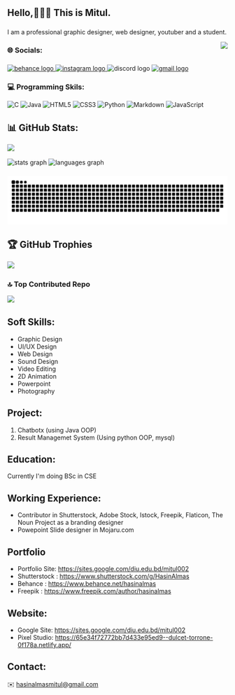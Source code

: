 <h2 align="left">Hello,🙋🏻‍♂️ This is Mitul.</h2>

###


I am a professional graphic designer, web designer, youtuber and a student.

<img align="right" height="150" src="https://www.learnixit.com/static/img/course-1.gif"  />


### 🌐 Socials:

###

<div align="left">
  <a href="https://www.behance.net/hasinalmas" target="_blank">
    <img src="https://img.shields.io/static/v1?message=Behance&logo=behance&label=&color=1769ff&logoColor=white&labelColor=&style=for-the-badge" height="35" alt="behance logo"  />
  </a>
  <a href="https://www.instagram.com/hasin_almas_mitul" target="_blank">
    <img src="https://img.shields.io/static/v1?message=Instagram&logo=instagram&label=&color=E4405F&logoColor=white&labelColor=&style=for-the-badge" height="35" alt="instagram logo"  />
  </a>

  <img src="https://img.shields.io/static/v1?message=Discord&logo=discord&label=&color=7289DA&logoColor=white&labelColor=&style=for-the-badge" height="35" alt="discord logo"  />
  <a href="hasinalmasmitul@gmail.com" target="_blank">
    <img src="https://img.shields.io/static/v1?message=Gmail&logo=gmail&label=&color=D14836&logoColor=white&labelColor=&style=for-the-badge" height="35" alt="gmail logo"  />
  </a>
</div>


### 💻 Programming Skils:

![C](https://img.shields.io/badge/c-%2300599C.svg?style=for-the-badge&logo=c&logoColor=white) ![Java](https://img.shields.io/badge/java-%23ED8B00.svg?style=for-the-badge&logo=openjdk&logoColor=white) ![HTML5](https://img.shields.io/badge/html5-%23E34F26.svg?style=for-the-badge&logo=html5&logoColor=white) ![CSS3](https://img.shields.io/badge/css3-%231572B6.svg?style=for-the-badge&logo=css3&logoColor=white) ![Python](https://img.shields.io/badge/python-3670A0?style=for-the-badge&logo=python&logoColor=ffdd54) ![Markdown](https://img.shields.io/badge/markdown-%23000000.svg?style=for-the-badge&logo=markdown&logoColor=white) ![JavaScript](https://img.shields.io/badge/javascript-%23323330.svg?style=for-the-badge&logo=javascript&logoColor=%23F7DF1E)
## 📊 GitHub Stats:
![](https://github-readme-streak-stats.herokuapp.com/?user=mitul002&theme=default&hide_border=false)<br/>

<div>
  <img src="https://github-readme-stats.vercel.app/api?username=mitul002&hide_title=false&hide_rank=false&show_icons=true&include_all_commits=true&count_private=true&disable_animations=false&theme=default&locale=en&hide_border=false" height="150" alt="stats graph"  />
  <img src="https://github-readme-stats.vercel.app/api/top-langs?username=mitul002&locale=en&hide_title=false&layout=compact&card_width=320&langs_count=5&theme=default&hide_border=false" height="150" alt="languages graph"  />
  </div>


###


<picture>
  <source
    media="(prefers-color-scheme: dark)"
    srcset="https://raw.githubusercontent.com/platane/snk/output/github-contribution-grid-snake-dark.svg"
  />
  <source
    media="(prefers-color-scheme: light)"
    srcset="https://raw.githubusercontent.com/platane/snk/output/github-contribution-grid-snake.svg"
  />
  <img
    alt="github contribution grid snake animation"
    src="https://raw.githubusercontent.com/platane/snk/output/github-contribution-grid-snake.svg"
  />
</picture>


## 🏆 GitHub Trophies
![](https://github-profile-trophy.vercel.app/?username=mitul002&theme=default&no-frame=false&no-bg=true&margin-w=4)

### 🔝 Top Contributed Repo
![](https://github-contributor-stats.vercel.app/api?username=mitul002&limit=5&theme=default&combine_all_yearly_contributions=true)





## Soft Skills:
- Graphic Design
- UI/UX Design
- Web Design
- Sound Design
- Video Editing
- 2D Animation
- Powerpoint
- Photography


## Project:
1. Chatbotx (using Java OOP)
2. Result Managemet System (Using python OOP, mysql)

## Education:
Currently I'm doing BSc in CSE

## Working Experience:
- Contributor in Shutterstock, Adobe Stock, Istock, Freepik, Flaticon, The Noun Project as a branding designer
- Powepoint Slide designer in Mojaru.com

## Portfolio
- Portfolio Site:  https://sites.google.com/diu.edu.bd/mitul002
-  Shutterstock : https://www.shutterstock.com/g/HasinAlmas
-  Behance : https://www.behance.net/hasinalmas
-  Freepik : https://www.freepik.com/author/hasinalmas
  

## Website:
- Google Site: https://sites.google.com/diu.edu.bd/mitul002
- Pixel Studio: https://65e34f72772bb7d433e95ed9--dulcet-torrone-0f178a.netlify.app/

## Contact:
✉️ hasinalmasmitul@gmail.com

   
